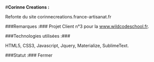 #**Corinne Creations :**

Refonte du site corinnecreations.france-artisanat.fr

###Remarques :###
Projet Client n°3 pour la www.wildcodeschool.fr.

###Technologies utilisées :###

HTML5, CSS3, Javascript, Jquery, Materialize, SublimeText.

###Statut :###
 Fermer
